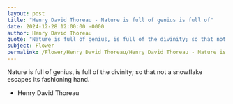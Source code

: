 ```yaml
---
layout: post
title: "Henry David Thoreau - Nature is full of genius is full of"
date: 2024-12-28 12:00:00 -0000
author: Henry David Thoreau
quote: "Nature is full of genius, is full of the divinity; so that not a snowflake escapes its fashioning hand."
subject: Flower
permalink: /Flower/Henry David Thoreau/Henry David Thoreau - Nature is full of genius is full of
---
```


Nature is full of genius, is full of the divinity; so that not a snowflake escapes its fashioning hand.

- Henry David Thoreau
